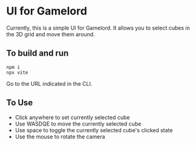 # UI for Gamelord

Currently, this is a simple UI for Gamelord. It allows you to select cubes in the 3D grid and move them around.

## To build and run
```
npm i
npx vite
```
Go to the URL indicated in the CLI.

## To Use
* Click anywhere to set currently selected cube
* Use WASDQE to move the currently selected cube
* Use space to toggle the currently selected cube's clicked state
* Use the mouse to rotate the camera